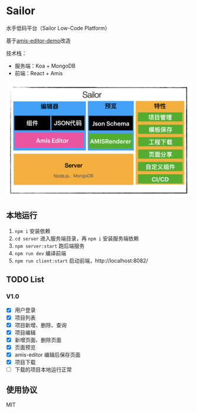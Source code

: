 # Sailor

水手低码平台（Sailor Low-Code Platform）

基于[amis-editor-demo](http://aisuda.github.io/amis-editor-demo)改造

技术栈：

-   服务端：Koa + MongoDB
-   前端：React + Amis

![](./architecture.png)

## 本地运行

1. `npm i` 安装依赖
2. `cd server` 进入服务端目录，再 `npm i` 安装服务端依赖
3. `npm server:start` 跑后端服务
4. `npm run dev` 编译前端
5. `npm run client:start` 启动前端，http://localhost:8082/

## TODO List

### V1.0

-   [x] 用户登录
-   [x] 项目列表
-   [x] 项目新增、删除、查询
-   [x] 项目编辑
-   [x] 新增页面、删除页面
-   [x] 页面预览
-   [x] amis-editor 编辑后保存页面
-   [x] 项目下载
-   [ ] 下载的项目本地运行正常

## 使用协议

MIT
